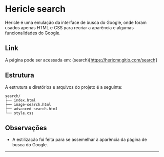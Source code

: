 # Hericle search

Hericle é uma emulação da interface de busca do Google, onde foram usados apenas HTML e CSS para recriar a aparência e algumas funcionalidades do Google.

## Link
A página pode ser acessada em: (search)[https://hericmr.gitio.com/search]

## Estrutura 

A estrutura 
e diretórios e arquivos do projeto é a seguinte:

```plaintext
search/
├── index.html
├── image-search.html
├── advanced-search.html
└── style.css
```

## Observações

- A estilização foi feita para se assemelhar à aparência da página de busca do Google.

---
